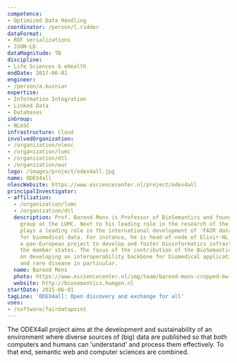 ```yaml
---
competence:
- Optimized Data Handling
coordinator: /person/l.ridder
dataFormat:
- RDF serializations
- JSON-LD
dataMagnitude: TB
discipline:
- Life Sciences & eHealth
endDate: 2017-06-01
engineer:
- /person/a.kuzniar
expertise:
- Information Integration
- Linked Data
- Databases
inGroup:
- NLeSC
infrastructure: Cloud
involvedOrganization:
- /organization/nlesc
- /organization/lumc
- /organization/dtl
- /organization/wur
logo: /images/project/odex4all.jpg
name: ODEX4all
nlescWebsite: https://www.esciencecenter.nl/project/odex4all
principalInvestigator:
- affiliation:
  - /organization/lumc
  - /organization/dtl
  description: Prof. Barend Mons is Professor of BioSemantics and founder of the BioSemantics
    group at the LUMC. Next to his leading role in the research of the group, Barend
    plays a leading role in the international development of 'FAIR data stewardship'
    for biomedical data. For instance, he is head-of-node of Elixir-NL. Elixir is
    a pan-European project to develop and foster bioinformatics infrastructure across
    the member states. The focus of the contribution of the BioSemantics group is
    on developing an interoperability backbone for biomedical applications in general
    and rare disease in particular.
  name: Barend Mons
  photo: https://www.esciencecenter.nl/img/team/barend-mons-cropped-bw.jpg
  website: http://biosemantics.humgen.nl
startDate: 2015-06-01
tagLine: 'ODEX4all: Open discovery and exchange for all'
uses:
- /software/fairdatapoint
---
```

The ODEX4all project aims at the development and sustainability of an environment where diverse sources of (big) data are published so that both computers and humans can 'understand' and process them effectively. To that end, semantic web and computer sciences are combined.
